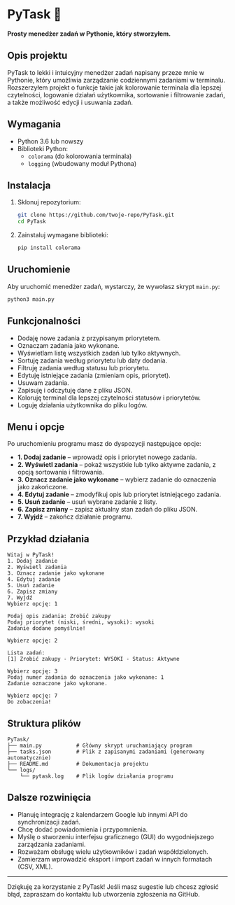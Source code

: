 # PyTask 📝

**Prosty menedżer zadań w Pythonie, który stworzyłem.**

## Opis projektu
PyTask to lekki i intuicyjny menedżer zadań napisany przeze mnie w Pythonie, który umożliwia zarządzanie codziennymi zadaniami w terminalu. Rozszerzyłem projekt o funkcje takie jak kolorowanie terminala dla lepszej czytelności, logowanie działań użytkownika, sortowanie i filtrowanie zadań, a także możliwość edycji i usuwania zadań.

## Wymagania
- Python 3.6 lub nowszy
- Biblioteki Python:
  - `colorama` (do kolorowania terminala)
  - `logging` (wbudowany moduł Pythona)
  
## Instalacja
1. Sklonuj repozytorium:
   ```bash
   git clone https://github.com/twoje-repo/PyTask.git
   cd PyTask
   ```
2. Zainstaluj wymagane biblioteki:
   ```bash
   pip install colorama
   ```

## Uruchomienie
Aby uruchomić menedżer zadań, wystarczy, że wywołasz skrypt `main.py`:
```bash
python3 main.py
```

## Funkcjonalności
- Dodaję nowe zadania z przypisanym priorytetem.
- Oznaczam zadania jako wykonane.
- Wyświetlam listę wszystkich zadań lub tylko aktywnych.
- Sortuję zadania według priorytetu lub daty dodania.
- Filtruję zadania według statusu lub priorytetu.
- Edytuję istniejące zadania (zmieniam opis, priorytet).
- Usuwam zadania.
- Zapisuję i odczytuję dane z pliku JSON.
- Koloruję terminal dla lepszej czytelności statusów i priorytetów.
- Loguję działania użytkownika do pliku logów.

## Menu i opcje
Po uruchomieniu programu masz do dyspozycji następujące opcje:
- **1. Dodaj zadanie** – wprowadź opis i priorytet nowego zadania.
- **2. Wyświetl zadania** – pokaż wszystkie lub tylko aktywne zadania, z opcją sortowania i filtrowania.
- **3. Oznacz zadanie jako wykonane** – wybierz zadanie do oznaczenia jako zakończone.
- **4. Edytuj zadanie** – zmodyfikuj opis lub priorytet istniejącego zadania.
- **5. Usuń zadanie** – usuń wybrane zadanie z listy.
- **6. Zapisz zmiany** – zapisz aktualny stan zadań do pliku JSON.
- **7. Wyjdź** – zakończ działanie programu.

## Przykład działania
```
Witaj w PyTask!
1. Dodaj zadanie
2. Wyświetl zadania
3. Oznacz zadanie jako wykonane
4. Edytuj zadanie
5. Usuń zadanie
6. Zapisz zmiany
7. Wyjdź
Wybierz opcję: 1

Podaj opis zadania: Zrobić zakupy
Podaj priorytet (niski, średni, wysoki): wysoki
Zadanie dodane pomyślnie!

Wybierz opcję: 2

Lista zadań:
[1] Zrobić zakupy - Priorytet: WYSOKI - Status: Aktywne

Wybierz opcję: 3
Podaj numer zadania do oznaczenia jako wykonane: 1
Zadanie oznaczone jako wykonane.

Wybierz opcję: 7
Do zobaczenia!
```

## Struktura plików
```
PyTask/
├── main.py           # Główny skrypt uruchamiający program
├── tasks.json        # Plik z zapisanymi zadaniami (generowany automatycznie)
├── README.md         # Dokumentacja projektu
└── logs/
    └── pytask.log    # Plik logów działania programu
```

## Dalsze rozwinięcia
- Planuję integrację z kalendarzem Google lub innymi API do synchronizacji zadań.
- Chcę dodać powiadomienia i przypomnienia.
- Myślę o stworzeniu interfejsu graficznego (GUI) do wygodniejszego zarządzania zadaniami.
- Rozważam obsługę wielu użytkowników i zadań współdzielonych.
- Zamierzam wprowadzić eksport i import zadań w innych formatach (CSV, XML).

---

Dziękuję za korzystanie z PyTask! Jeśli masz sugestie lub chcesz zgłosić błąd, zapraszam do kontaktu lub utworzenia zgłoszenia na GitHub.

